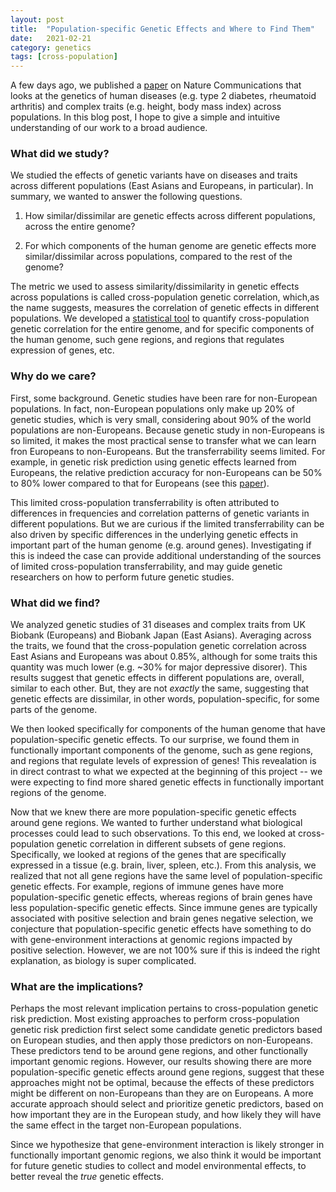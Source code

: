 ```yaml
---
layout: post
title:  "Population-specific Genetic Effects and Where to Find Them"
date:   2021-02-21
category: genetics
tags: [cross-population]
---
```


<script type="text/javascript" async
src="https://cdn.mathjax.org/mathjax/latest/MathJax.js?config=TeX-MML-AM_CHTML">
</script>

A few days ago, we published a [paper](https://www.nature.com/articles/s41467-021-21286-1)
on Nature Communications that looks at the genetics of human diseases (e.g. type 2 diabetes, rheumatoid arthritis)
and complex traits (e.g. height, body mass index) across populations. In this
blog post, I hope to give a simple and intuitive understanding of our work to a broad audience.

### What did we study?

We studied the effects of genetic variants have on diseases
and traits across different populations (East Asians and Europeans, in particular).
In summary, we wanted to answer the following questions.

1. How similar/dissimilar are genetic effects across different populations,
across the entire genome?

2. For which components of the human genome are genetic effects more similar/dissimilar
across populations, compared to the rest of the genome?

The metric we used to assess similarity/dissimilarity in genetic effects
across populations is called cross-population genetic correlation,
which,as the name suggests, measures the correlation of genetic
effects in different populations. We developed a [statistical tool](https://github.com/huwenboshi/s-ldxr) to
quantify cross-population genetic correlation for the entire genome, and for
specific components of the human genome, such gene regions, and regions
that regulates expression of genes, etc.

### Why do we care?

First, some background. Genetic studies have been rare
for non-European populations. In fact, non-European populations only make up
20% of genetic studies, which is very small, considering about 90% of the world
populations are non-Europeans. Because genetic study in non-Europeans is so limited,
it makes the most practical sense to transfer what we can learn fron
Europeans to non-Europeans. But the transferrability seems limited. For example,
in genetic risk prediction using genetic effects learned from Europeans, the
relative prediction accuracy for non-Europeans can
be 50% to 80% lower compared to that for Europeans (see this [paper](https://www.nature.com/articles/s41588-019-0379-x?WT.ec_id=NG-201904&sap-outbound-id=2C9E78DECC81D5016FE335EAE68FF5C714553CD4)).

This limited cross-population transferrability is often attributed to differences in frequencies
and correlation patterns of genetic variants in different populations. But
we are curious if the limited transferrability can be also driven by
specific differences in the underlying genetic effects in important part
of the human genome (e.g. around genes). Investigating if this is indeed the
case can provide additional understanding of the sources of limited
cross-population transferrability, and may guide genetic researchers on how
to perform future genetic studies.

### What did we find?

We analyzed genetic studies of 31 diseases and complex traits from UK Biobank (Europeans)
and Biobank Japan (East Asians). Averaging across the traits, we found that
the cross-population genetic correlation across East Asians and Europeans was
about 0.85%, although for some traits this quantity was much lower (e.g. ~30%
for major depressive disorer). This results suggest that genetic effects
in different populations are, overall, similar to each other. But, they are
not *exactly* the same, suggesting that genetic effects are dissimilar, in
other words, population-specific, for some parts of the genome.

We then looked specifically for components of the human genome that have
population-specific genetic effects. To our surprise, we found them in
functionally important components of the genome, such as gene regions, and
regions that regulate levels of expression of genes! This revealation is
in direct contrast to what we expected at the beginning of this project -- we
were expecting to find more shared genetic effects in functionally important
regions of the genome.

Now that we knew there are more population-specific genetic effects around
gene regions. We wanted to further understand what biological processes could
lead to such observations. To this end, we looked at cross-population genetic
correlation in different subsets of gene regions. Specifically, we looked at
regions of the genes that are specifically expressed in a tissue (e.g.
brain, liver, spleen, etc.). From this analysis, we realized that not all
gene regions have the same level of population-specific genetic effects.
For example, regions of immune genes have more population-specific
genetic effects, whereas regions of brain genes have less population-specific
genetic effects. Since immune genes are typically associated with positive selection
and brain genes negative selection, we conjecture that population-specific
genetic effects have something to do with gene-environment interactions
at genomic regions impacted by positive selection. However, we are not 100%
sure if this is indeed the right explanation, as biology is super complicated.

### What are the implications?

Perhaps the most relevant implication pertains to cross-population genetic
risk prediction. Most existing approaches to perform cross-population
genetic risk prediction first select some candidate genetic predictors
based on European studies, and then apply those predictors on non-Europeans.
These predictors tend to be around gene regions, and other functionally
important genomic regions. However, our results showing there are more
population-specific genetic effects around gene regions, suggest that these
approaches might not be optimal, because the effects of these predictors
might be different on non-Europeans than they are on Europeans. A more
accurate approach should select and prioritize genetic predictors, based on how important
they are in the European study, and how likely they will have the same effect
in the target non-European populations.

Since we hypothesize that gene-environment interaction is likely stronger
in functionally important genomic regions, we also think it would be important
for future genetic studies to collect and model environmental effects,
to better reveal the *true* genetic effects.
